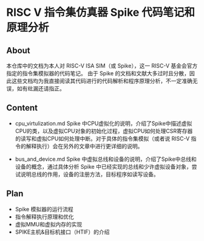 # RISC V 指令集仿真器 Spike 代码笔记和原理分析

## About

本仓库中的文档为本人对 RISC-V ISA SIM（或 Spike），这一 RISC-V 基金会官方指定的指令集模拟器的代码笔记。
由于 Spike 的文档和文献大多过时且分散，因此这些文档均为我直接阅读其代码进行的代码解析和程序原理分析，不一定准确无误，如有纰漏还请指正。
    
## Content

+ cpu_virtulization.md  Spike 中CPU虚拟化的说明，介绍了Spike中描述虚拟CPU的类，以及虚拟CPU对象的初始化过程，虚拟CPU如何处理CSR寄存器的读写和虚拟CPU如何处理中断。对于具体的指令集模拟（或者说 RISC-V 指令的解释执行）会在另外的文章中进行更详细的说明。
    
+ bus_and_device.md  Spike 中虚拟总线和设备的说明，介绍了Spike中总线和设备的概念，通过具体分析 Spike 中已经实现的总线和少许虚拟设备对象，尝试说明总线的作用，设备的注册方法，目标程序如读写设备。

## Plan
  
+ Spike 模拟器的运行流程
+ 指令解释执行原理和优化
+ 虚拟MMU和虚拟内存的实现
+ SPIKE主机&目标机接口（HTIF）的介绍
